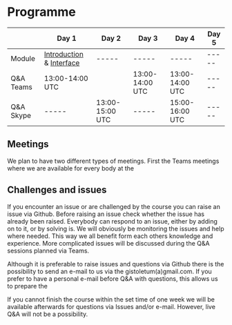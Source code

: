 # Programme 

| |Day 1|Day 2|Day 3|Day 4|Day 5|
|-----|-----|-----|-----|-----|-----|
|Module|[Introduction](https://github.com/Toletum-Network/AutumnSchool_2020/blob/master/Training_Manual/1.%20Course%20Introduction.md) & [Interface](https://github.com/Toletum-Network/AutumnSchool_2020/blob/master/Training_Manual/2.%20Module:_The_Interface.md)|-----|-----|-----|-----|
|Q&A Teams|13:00-14:00 UTC||13:00-14:00 UTC|13:00-14:00 UTC|-----|13:00-14:00 UTC|
|Q&A Skype|-----|13:00-15:00 UTC|-----|15:00-16:00 UTC|-----|

## Meetings
We plan to have two different types of meetings. First the Teams meetings where we are available for every body at the 

## Challenges and issues 

If you encounter an issue or are challenged by the course you can raise an issue via Github. Before raising an issue check whether the issue has already been raised. 
Everybody can respond to an issue, either by adding on to it, or by solving is. We will obviously be monitoring the issues and help where needed. This way we all benefit form each others knowledge and experience. 
More complicated issues will be discussed during the Q&A sessions planned via Teams. 


Although it is preferable to raise issues and questions via Github there is the possibility to send an e-mail to us via the gistoletum(a)gmail.com.
If you prefer to have a personal e-mail before Q&A with questions, this allows us to prepare the 


If you cannot finish the course within the set time of one week we will be available afterwards for questions via Issues and/or e-mail. However, live Q&A will not be a possibility.
